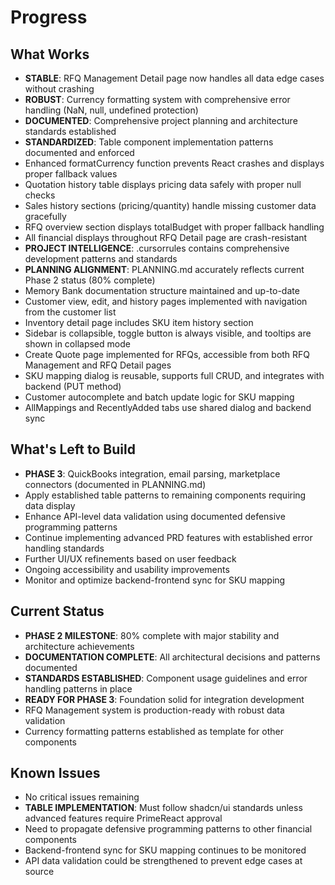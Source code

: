 # Progress

## What Works
- **STABLE**: RFQ Management Detail page now handles all data edge cases without crashing
- **ROBUST**: Currency formatting system with comprehensive error handling (NaN, null, undefined protection)
- **DOCUMENTED**: Comprehensive project planning and architecture standards established
- **STANDARDIZED**: Table component implementation patterns documented and enforced
- Enhanced formatCurrency function prevents React crashes and displays proper fallback values
- Quotation history table displays pricing data safely with proper null checks
- Sales history sections (pricing/quantity) handle missing customer data gracefully
- RFQ overview section displays totalBudget with proper fallback handling
- All financial displays throughout RFQ Detail page are crash-resistant
- **PROJECT INTELLIGENCE**: .cursorrules contains comprehensive development patterns and standards
- **PLANNING ALIGNMENT**: PLANNING.md accurately reflects current Phase 2 status (80% complete)
- Memory Bank documentation structure maintained and up-to-date
- Customer view, edit, and history pages implemented with navigation from the customer list
- Inventory detail page includes SKU item history section
- Sidebar is collapsible, toggle button is always visible, and tooltips are shown in collapsed mode
- Create Quote page implemented for RFQs, accessible from both RFQ Management and RFQ Detail pages
- SKU mapping dialog is reusable, supports full CRUD, and integrates with backend (PUT method)
- Customer autocomplete and batch update logic for SKU mapping
- AllMappings and RecentlyAdded tabs use shared dialog and backend sync

## What's Left to Build
- **PHASE 3**: QuickBooks integration, email parsing, marketplace connectors (documented in PLANNING.md)
- Apply established table patterns to remaining components requiring data display
- Enhance API-level data validation using documented defensive programming patterns
- Continue implementing advanced PRD features with established error handling standards
- Further UI/UX refinements based on user feedback
- Ongoing accessibility and usability improvements
- Monitor and optimize backend-frontend sync for SKU mapping

## Current Status
- **PHASE 2 MILESTONE**: 80% complete with major stability and architecture achievements
- **DOCUMENTATION COMPLETE**: All architectural decisions and patterns documented
- **STANDARDS ESTABLISHED**: Component usage guidelines and error handling patterns in place
- **READY FOR PHASE 3**: Foundation solid for integration development
- RFQ Management system is production-ready with robust data validation
- Currency formatting patterns established as template for other components

## Known Issues
- No critical issues remaining
- **TABLE IMPLEMENTATION**: Must follow shadcn/ui standards unless advanced features require PrimeReact approval
- Need to propagate defensive programming patterns to other financial components
- Backend-frontend sync for SKU mapping continues to be monitored
- API data validation could be strengthened to prevent edge cases at source 